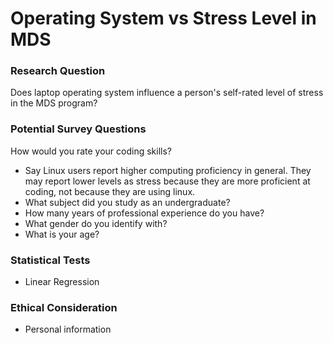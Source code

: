 # Operating System vs Stress Level in MDS

### Research Question

Does laptop operating system influence a person's self-rated level of stress in the MDS program?


### Potential Survey Questions

How would you rate your coding skills?
- Say Linux users report higher computing proficiency in general. They may report lower levels as stress because they are more proficient at coding, not because they are using linux. 
- What subject did you study as an undergraduate?
- How many years of professional experience do you have?
- What gender do you identify with?
- What is your age?

### Statistical Tests
- Linear Regression

### Ethical Consideration
- Personal information
